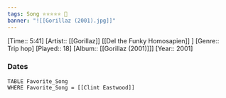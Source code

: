 ```yaml
---
tags: Song ⭐⭐⭐⭐⭐ 💛
banner: "![[Gorillaz (2001).jpg]]"
---
```

[Time:: 5:41]
[Artist:: [[Gorillaz]] [[Del the Funky Homosapien]] ]
[Genre:: Trip hop]
[Played:: 18]
[Album:: [[Gorillaz (2001)]]]
[Year:: 2001]
### Dates
````dataview
TABLE Favorite_Song
WHERE Favorite_Song = [[Clint Eastwood]]
````
